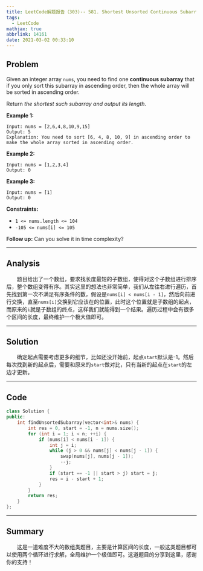 ```yaml
---
title: LeetCode解题报告（303)-- 581. Shortest Unsorted Continuous Subarray
tags:
  - LeetCode
mathjax: true
abbrlink: 14161
date: 2021-03-02 00:33:10
---
```


## Problem

Given an integer array `nums`, you need to find one **continuous subarray** that if you only sort this subarray in ascending order, then the whole array will be sorted in ascending order.

Return *the shortest such subarray and output its length*.

<!-- more -->

**Example 1:**

```
Input: nums = [2,6,4,8,10,9,15]
Output: 5
Explanation: You need to sort [6, 4, 8, 10, 9] in ascending order to make the whole array sorted in ascending order.
```

**Example 2:**

```
Input: nums = [1,2,3,4]
Output: 0
```

**Example 3:**

```
Input: nums = [1]
Output: 0
```

**Constraints:**

- `1 <= nums.length <= 104`
- `-105 <= nums[i] <= 105`

 

**Follow up:** Can you solve it in  time complexity?

------

## Analysis

&emsp;&emsp;题目给出了一个数组，要求找长度最短的子数组，使得对这个子数组进行排序后，整个数组变得有序。其实这里的想法也非常简单，我们从左往右进行遍历，首先找到第一次不满足有序条件的数，假设是`nums[i] < nums[i - 1]`，然后向前进行交换，直至`nums[i]`交换到它应该在的位置，此时这个位置就是子数组的起点，而原来的`i`就是子数组的终点，这样我们就能得到一个结果。遍历过程中会有很多个区间的长度，最终维护一个极大值即可。

------

## Solution

&emsp;&emsp;确定起点需要考虑更多的细节，比如还没开始前，起点`start`默认是-1。然后每次找到新的起点后，需要和原来的`start`做对比，只有当新的起点在`start`的左边才更新。

------

## Code

```c++
class Solution {
public:
    int findUnsortedSubarray(vector<int>& nums) {
        int res = 0, start = -1, n = nums.size();
        for (int i = 1; i < n; ++i) {
            if (nums[i] < nums[i - 1]) {
                int j = i;
                while (j > 0 && nums[j] < nums[j - 1]) {
                    swap(nums[j], nums[j - 1]);
                    --j;
                }
                if (start == -1 || start > j) start = j;
                res = i - start + 1;
            }
        }
        return res;
    }
};
```

------

## Summary

&emsp;&emsp;这是一道难度不大的数组类题目，主要是计算区间的长度，一般这类题目都可以使用两个循环进行求解，全局维护一个极值即可。这道题目的分享到这里，感谢你的支持！
